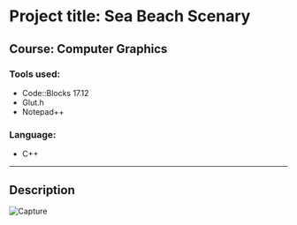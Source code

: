 # Project title: Sea Beach Scenary
## Course: Computer Graphics




### Tools used:


- Code::Blocks 17.12
- Glut.h
- Notepad++


### Language:

- C++

---

## Description


![Capture](https://user-images.githubusercontent.com/94465005/183309389-0d5c3ed9-4b48-4769-a864-71ae0d2b6fd7.PNG)
